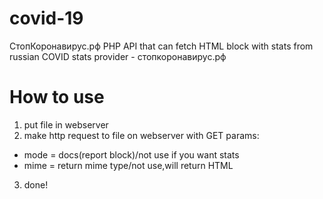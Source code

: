 # covid-19
СтопКоронавирус.рф PHP API that can fetch HTML block with stats from russian COVID stats provider - стопкоронавирус.рф
# How to use
1. put file in webserver
2. make http request to file on webserver with GET params:
- mode = docs(report block)/not use if you want stats
- mime = return mime type/not use,will return HTML
3. done!

